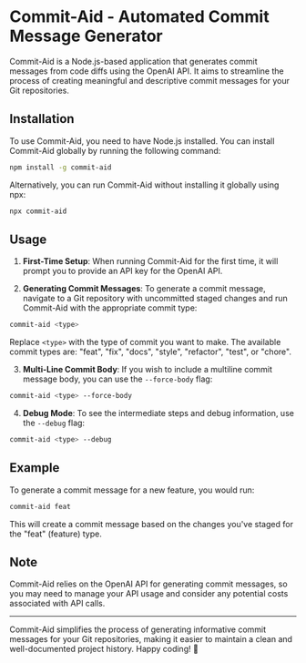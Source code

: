 # Commit-Aid - Automated Commit Message Generator

Commit-Aid is a Node.js-based application that generates commit messages from code diffs using the OpenAI API. It aims to streamline the process of creating meaningful and descriptive commit messages for your Git repositories.

## Installation

To use Commit-Aid, you need to have Node.js installed. You can install Commit-Aid globally by running the following command:

```bash
npm install -g commit-aid
```

Alternatively, you can run Commit-Aid without installing it globally using npx:

```bash
npx commit-aid
```

## Usage

1. **First-Time Setup**: When running Commit-Aid for the first time, it will prompt you to provide an API key for the OpenAI API.

2. **Generating Commit Messages**: To generate a commit message, navigate to a Git repository with uncommitted staged changes and run Commit-Aid with the appropriate commit type:

```bash
commit-aid <type>
```

Replace `<type>` with the type of commit you want to make. The available commit types are: "feat", "fix", "docs", "style", "refactor", "test", or "chore".

3. **Multi-Line Commit Body**: If you wish to include a multiline commit message body, you can use the `--force-body` flag:

```bash
commit-aid <type> --force-body
```

4. **Debug Mode**: To see the intermediate steps and debug information, use the `--debug` flag:

```bash
commit-aid <type> --debug
```

## Example

To generate a commit message for a new feature, you would run:

```bash
commit-aid feat
```

This will create a commit message based on the changes you've staged for the "feat" (feature) type.

## Note

Commit-Aid relies on the OpenAI API for generating commit messages, so you may need to manage your API usage and consider any potential costs associated with API calls.

---

Commit-Aid simplifies the process of generating informative commit messages for your Git repositories, making it easier to maintain a clean and well-documented project history. Happy coding! :rocket:
